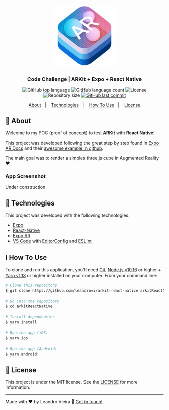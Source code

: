 <h3 align="center">
    <img alt="ARKit" src="./.github/ARKit-Icon.png" width="200px" />
</h3>

<h3 align="center">
  Code Challenge | ARKit + Expo + React Native
</h3>

<p align="center">
  <img alt="GitHub top language" src="https://img.shields.io/github/languages/top/leandrovi/arkit-react-native.svg">

  <img alt="GitHub language count" src="https://img.shields.io/github/languages/count/leandrovi/arkit-react-native.svg">

  <img alt="License" src="https://img.shields.io/badge/license-MIT-%2304D361">

  <img alt="Repository size" src="https://img.shields.io/github/repo-size/leandrovi/arkit-react-native.svg">

  <a href="https://github.com/leandrovi/arkit-react-native/commits/master">
    <img alt="GitHub last commit" src="https://img.shields.io/github/last-commit/leandrovi/arkit-react-native.svg">
  </a>
</p>

<p align="center">
  <a href="#rocket-about">About</a>&nbsp;&nbsp;&nbsp;|&nbsp;&nbsp;&nbsp;
  <a href="#wrench-technologies">Technologies</a>&nbsp;&nbsp;&nbsp;|&nbsp;&nbsp;&nbsp;
  <a href="#information_source-how-to-use">How To Use</a>&nbsp;&nbsp;&nbsp;|&nbsp;&nbsp;&nbsp;
  <a href="#memo-license">License</a>
</p>

## :rocket: About

Welcome to my POC (proof of concept) to test **ARKit** with **React Native**!

This project was developed following the great step by step found in [Expo AR Docs][expoar] and their [awesome example in github](https://github.com/expo/expo-three-ar/tree/master/example).

The main goal was to render a simples three.js cube in Augmented Reality :heart:

### App Screenshot

Under construction.

## :wrench: Technologies

This project was developed with the following technologies:

- [Expo](https://expo.io/)
- [React-Native](https://facebook.github.io/react-native/)
- [Expo AR][expoar]
- [VS Code][vc] with [EditorConfig][vceditconfig] and [ESLint][vceslint]

## :information_source: How To Use

To clone and run this application, you'll need [Git](https://git-scm.com), [Node.js v10.16][nodejs] or higher + [Yarn v1.13][yarn] or higher installed on your computer. From your command line:

```bash
# Clone this repository
$ git clone https://github.com/leandrovi/arkit-react-native arkitReactNative

# Go into the repository
$ cd arkitReactNative

# Install dependencies
$ yarn install

# Run the app (iOS)
$ yarn ios

# Run the app (Android)
$ yarn android
```

## :memo: License

This project is under the MIT license. See the [LICENSE](https://github.com/leandrovi/arkit-react-native/blob/master/LICENSE) for more information.

---

Made with ♥ by Leandro Vieira :wave: [Get in touch!](https://www.linkedin.com/in/leandrofv/)

[nodejs]: https://nodejs.org/
[yarn]: https://yarnpkg.com/
[vc]: https://code.visualstudio.com/
[vceditconfig]: https://marketplace.visualstudio.com/items?itemName=EditorConfig.EditorConfig
[vceslint]: https://marketplace.visualstudio.com/items?itemName=dbaeumer.vscode-eslint
[expoar]: https://docs.expo.io/versions/latest/sdk/AR/
